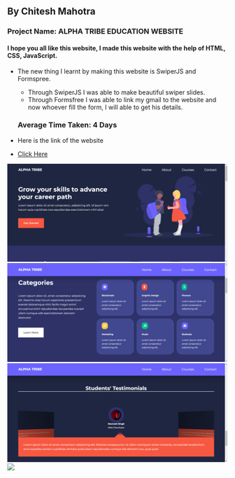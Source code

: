 ## By Chitesh Mahotra
### Project Name: ALPHA TRIBE EDUCATION WEBSITE

#### I hope you all like this website, I made this website with the help of HTML, CSS, JavaScript.
- The new thing I learnt by making this website is SwiperJS and Formspree.
  - Through SwiperJS I was able to make beautiful swiper slides.
  - Through Formsfree I was able to link my gmail to the website and now whoever fill the form, I will able to get his details. 

  ### Average Time Taken: 4 Days


- Here is the link of the website
- [Click Here](https://alpha-tribe.netlify.app/)

![](./images/a1.png)
![](./images/a2.png)
![](./images/a3.png)
![](https://img.shields.io/badge/HTML--CSS--JS-Alpha--Tribe--Education--Website-orange)